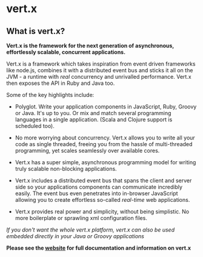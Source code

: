 # vert.x
## What is vert.x?

**Vert.x is the framework for the next generation of asynchronous, effortlessly scalable, concurrent applications.**

Vert.x is a framework which takes inspiration from event driven frameworks like node.js, combines it with a distributed event bus and sticks it all on the JVM - a runtime with *real* concurrency and unrivalled performance. Vert.x then exposes the API in Ruby and Java too.

Some of the key highlights include:

* Polyglot. Write your application components in JavaScript, Ruby, Groovy or Java. It's up to you. Or mix and match
several programming languages in a single application. (Scala and Clojure support is scheduled too).

* No more worrying about concurrency. Vert.x allows you to write all your code as single threaded,
freeing you from the hassle of multi-threaded programming, yet scales seamlessly over available cores.

* Vert.x has a super simple, asynchronous programming model for writing truly scalable non-blocking applications.

* Vert.x includes a distributed event bus that spans the client and server side so your applications components can communicate incredibly easily. The event bus even penetrates into in-browser JavaScript allowing you to create effortless so-called *real-time* web applications.

* Vert.x provides real power and simplicity, without being simplistic. No more boilerplate or sprawling xml configuration files.

*If you don't want the whole vert.x platform, vert.x can also be used embedded directly in your Java or
Groovy applications*

**Please see the [website](http://vertx.io/) for full documentation and information on vert.x**
